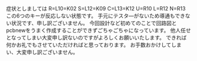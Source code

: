 症状としましては
R=L10=K02
S=L12=K09
C=L13=K12
U=R10
L=R12
N=R13
この6つのキーが反応しない状態です。
手元にテスタ―がないため導通もできない状況です、申し訳ございません。
今回設計など初めてのことで回路図とpcbnewをうまく作成することができずごちゃごちゃになっています。
他人任せとなってしまい大変申し訳ないのですがよろしくお願いいたします。
できれば何かお礼でもさせていただければと思っております。
お手数おかけしてしまい、大変申し訳ございません。
